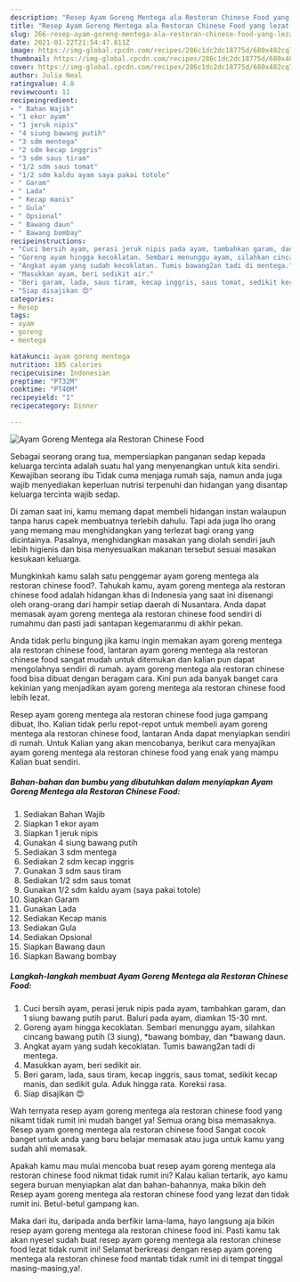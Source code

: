 ```yaml
---
description: "Resep Ayam Goreng Mentega ala Restoran Chinese Food yang lezat dan Mudah Dibuat"
title: "Resep Ayam Goreng Mentega ala Restoran Chinese Food yang lezat dan Mudah Dibuat"
slug: 266-resep-ayam-goreng-mentega-ala-restoran-chinese-food-yang-lezat-dan-mudah-dibuat
date: 2021-01-22T21:54:47.811Z
image: https://img-global.cpcdn.com/recipes/286c1dc2dc18775d/680x482cq70/ayam-goreng-mentega-ala-restoran-chinese-food-foto-resep-utama.jpg
thumbnail: https://img-global.cpcdn.com/recipes/286c1dc2dc18775d/680x482cq70/ayam-goreng-mentega-ala-restoran-chinese-food-foto-resep-utama.jpg
cover: https://img-global.cpcdn.com/recipes/286c1dc2dc18775d/680x482cq70/ayam-goreng-mentega-ala-restoran-chinese-food-foto-resep-utama.jpg
author: Julia Neal
ratingvalue: 4.8
reviewcount: 11
recipeingredient:
- " Bahan Wajib"
- "1 ekor ayam"
- "1 jeruk nipis"
- "4 siung bawang putih"
- "3 sdm mentega"
- "2 sdm kecap inggris"
- "3 sdm saus tiram"
- "1/2 sdm saus tomat"
- "1/2 sdm kaldu ayam saya pakai totole"
- " Garam"
- " Lada"
- " Kecap manis"
- " Gula"
- " Opsional"
- " Bawang daun"
- " Bawang bombay"
recipeinstructions:
- "Cuci bersih ayam, perasi jeruk nipis pada ayam, tambahkan garam, dan 1 siung bawang putih parut. Baluri pada ayam, diamkan 15-30 mnt."
- "Goreng ayam hingga kecoklatan. Sembari menunggu ayam, silahkan cincang bawang putih (3 siung), *bawang bombay, dan *bawang daun."
- "Angkat ayam yang sudah kecoklatan. Tumis bawang2an tadi di mentega."
- "Masukkan ayam, beri sedikit air."
- "Beri garam, lada, saus tiram, kecap inggris, saus tomat, sedikit kecap manis, dan sedikit gula. Aduk hingga rata. Koreksi rasa."
- "Siap disajikan 😍"
categories:
- Resep
tags:
- ayam
- goreng
- mentega

katakunci: ayam goreng mentega 
nutrition: 105 calories
recipecuisine: Indonesian
preptime: "PT32M"
cooktime: "PT40M"
recipeyield: "1"
recipecategory: Dinner

---
```



![Ayam Goreng Mentega ala Restoran Chinese Food](https://img-global.cpcdn.com/recipes/286c1dc2dc18775d/680x482cq70/ayam-goreng-mentega-ala-restoran-chinese-food-foto-resep-utama.jpg)

Sebagai seorang orang tua, mempersiapkan panganan sedap kepada keluarga tercinta adalah suatu hal yang menyenangkan untuk kita sendiri. Kewajiban seorang ibu Tidak cuma menjaga rumah saja, namun anda juga wajib menyediakan keperluan nutrisi terpenuhi dan hidangan yang disantap keluarga tercinta wajib sedap.

Di zaman  saat ini, kamu memang dapat membeli hidangan instan walaupun tanpa harus capek membuatnya terlebih dahulu. Tapi ada juga lho orang yang memang mau menghidangkan yang terlezat bagi orang yang dicintainya. Pasalnya, menghidangkan masakan yang diolah sendiri jauh lebih higienis dan bisa menyesuaikan makanan tersebut sesuai masakan kesukaan keluarga. 



Mungkinkah kamu salah satu penggemar ayam goreng mentega ala restoran chinese food?. Tahukah kamu, ayam goreng mentega ala restoran chinese food adalah hidangan khas di Indonesia yang saat ini disenangi oleh orang-orang dari hampir setiap daerah di Nusantara. Anda dapat memasak ayam goreng mentega ala restoran chinese food sendiri di rumahmu dan pasti jadi santapan kegemaranmu di akhir pekan.

Anda tidak perlu bingung jika kamu ingin memakan ayam goreng mentega ala restoran chinese food, lantaran ayam goreng mentega ala restoran chinese food sangat mudah untuk ditemukan dan kalian pun dapat mengolahnya sendiri di rumah. ayam goreng mentega ala restoran chinese food bisa dibuat dengan beragam cara. Kini pun ada banyak banget cara kekinian yang menjadikan ayam goreng mentega ala restoran chinese food lebih lezat.

Resep ayam goreng mentega ala restoran chinese food juga gampang dibuat, lho. Kalian tidak perlu repot-repot untuk membeli ayam goreng mentega ala restoran chinese food, lantaran Anda dapat menyiapkan sendiri di rumah. Untuk Kalian yang akan mencobanya, berikut cara menyajikan ayam goreng mentega ala restoran chinese food yang enak yang mampu Kalian buat sendiri.

<!--inarticleads1-->

##### Bahan-bahan dan bumbu yang dibutuhkan dalam menyiapkan Ayam Goreng Mentega ala Restoran Chinese Food:

1. Sediakan  Bahan Wajib
1. Siapkan 1 ekor ayam
1. Siapkan 1 jeruk nipis
1. Gunakan 4 siung bawang putih
1. Sediakan 3 sdm mentega
1. Sediakan 2 sdm kecap inggris
1. Gunakan 3 sdm saus tiram
1. Sediakan 1/2 sdm saus tomat
1. Gunakan 1/2 sdm kaldu ayam (saya pakai totole)
1. Siapkan  Garam
1. Gunakan  Lada
1. Sediakan  Kecap manis
1. Sediakan  Gula
1. Sediakan  Opsional
1. Siapkan  Bawang daun
1. Siapkan  Bawang bombay




<!--inarticleads2-->

##### Langkah-langkah membuat Ayam Goreng Mentega ala Restoran Chinese Food:

1. Cuci bersih ayam, perasi jeruk nipis pada ayam, tambahkan garam, dan 1 siung bawang putih parut. Baluri pada ayam, diamkan 15-30 mnt.
1. Goreng ayam hingga kecoklatan. Sembari menunggu ayam, silahkan cincang bawang putih (3 siung), *bawang bombay, dan *bawang daun.
1. Angkat ayam yang sudah kecoklatan. Tumis bawang2an tadi di mentega.
1. Masukkan ayam, beri sedikit air.
1. Beri garam, lada, saus tiram, kecap inggris, saus tomat, sedikit kecap manis, dan sedikit gula. Aduk hingga rata. Koreksi rasa.
1. Siap disajikan 😍




Wah ternyata resep ayam goreng mentega ala restoran chinese food yang nikamt tidak rumit ini mudah banget ya! Semua orang bisa memasaknya. Resep ayam goreng mentega ala restoran chinese food Sangat cocok banget untuk anda yang baru belajar memasak atau juga untuk kamu yang sudah ahli memasak.

Apakah kamu mau mulai mencoba buat resep ayam goreng mentega ala restoran chinese food nikmat tidak rumit ini? Kalau kalian tertarik, ayo kamu segera buruan menyiapkan alat dan bahan-bahannya, maka bikin deh Resep ayam goreng mentega ala restoran chinese food yang lezat dan tidak rumit ini. Betul-betul gampang kan. 

Maka dari itu, daripada anda berfikir lama-lama, hayo langsung aja bikin resep ayam goreng mentega ala restoran chinese food ini. Pasti kamu tak akan nyesel sudah buat resep ayam goreng mentega ala restoran chinese food lezat tidak rumit ini! Selamat berkreasi dengan resep ayam goreng mentega ala restoran chinese food mantab tidak rumit ini di tempat tinggal masing-masing,ya!.

